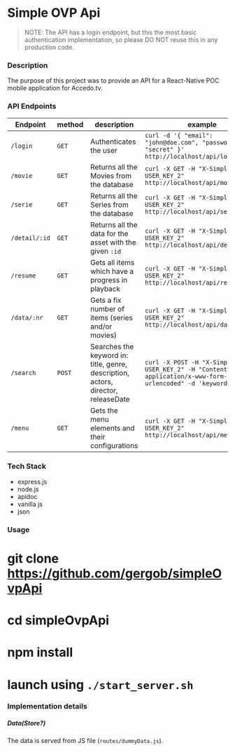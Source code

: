 # Simple OVP Api

> NOTE: The API has a login endpoint, but this the most basic authentication implementation, so please DO NOT reuse this in any production code.

### Description

The purpose of this project was to provide an API for a React-Native POC mobile application for Accedo.tv.


### API Endpoints

| Endpoint | method | description | example |
|--------|------|-----------|-------|
|`/login`|`GET`|Authenticates the user|`curl -d '{ "email": "john@doe.com", "password": "secret" }' http://localhost/api/login/`|
|`/movie`|`GET`|Returns all the Movies from the database|`curl -X GET -H "X-SimpleOvpApi: USER_KEY_2" http://localhost/api/movie/`|
|`/serie`|`GET`|Returns all the Series from the database|`curl -X GET -H "X-SimpleOvpApi: USER_KEY_2" http://localhost/api/serie/`|
|`/detail/:id`|`GET`|Returns all the data for the asset with the given `:id`|`curl -X GET -H "X-SimpleOvpApi: USER_KEY_2" http://localhost/api/detail/1032`|
|`/resume`|`GET`|Gets all items which have a progress in playback|`curl -X GET -H "X-SimpleOvpApi: USER_KEY_2" http://localhost/api/resume/`|
|`/data/:nr`|`GET`|Gets a fix number of items (series and/or movies)|`curl -X GET -H "X-SimpleOvpApi: USER_KEY_2" http://localhost/api/data/20`|
|`/search`|`POST`|Searches the keyword in: title, genre, description, actors, director, releaseDate|`curl -X POST -H "X-SimpleOvpApi: USER_KEY_2" -H "Content-Type: application/x-www-form-urlencoded" -d 'keyword=john'`|
|`/menu`|`GET`|Gets the menu elements and their configurations|`curl -X GET -H "X-SimpleOvpApi: USER_KEY_2" http://localhost/api/menu/`|



### Tech Stack

 * express.js
 * node.js
 * apidoc
 * vanilla js
 * json


### Usage

 # git clone https://github.com/gergob/simpleOvpApi
 # cd simpleOvpApi
 # npm install
 # launch using `./start_server.sh`


### Implementation details

##### Data(Store?)

The data is served from JS file (`routes/dummyData.js`).
